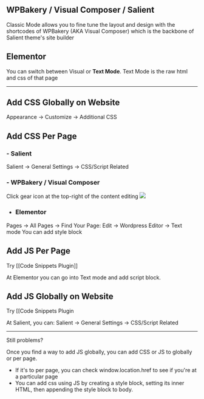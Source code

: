 ## WPBakery / Visual Composer / Salient
Classic Mode allows you to fine tune the layout and design with the shortcodes of WPBakery (AKA Visual Composer) which is the backbone of Salient theme's site builder

## Elementor

You can switch between Visual or **Text Mode**. Text Mode is the raw html and css of that page


----

## Add CSS Globally on Website

Appearance -> Customize -> Additional CSS

## Add CSS Per Page

### - Salient
Salient → General Settings → CSS/Script Related

### - WPBakery / Visual Composer 
Click gear icon at the top-right of the content editing
![](https://i.imgur.com/ODHB7Bi.png)


- ### Elementor
Pages -> All Pages -> Find Your Page: Edit -> Wordpress Editor -> Text mode
You can add style block

## Add JS Per Page
Try [[Code Snippets Plugin]]

At Elementor you can go into Text mode and add script block.

## Add JS Globally on Website

Try [[Code Snippets Plugin

At Salient, you can: Salient → General Settings → CSS/Script Related

---

Still problems?

Once you find a way to add JS globally, you can add CSS or JS to globally or per page. 
- If it's to per page, you can check window.location.href to see if you're at a particular page
- You can add css using JS by creating a style block, setting its inner HTML, then appending the style block to body.